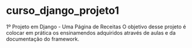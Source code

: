 # curso_django_projeto1
1º Projeto em Django - Uma Página de Receitas
O objetivo desse projeto é colocar em prática os ensinamendos adquiridos através de aulas e da documentação do framework.
